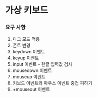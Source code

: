 # 가상 키보드

### 요구 사항

1. 다크 모드 적용
2. 폰트 변경
3. keydown 이벤트
4. keyup 이벤트
5. input 이벤트 - 한글 입력값 검사
6. mousedown 이벤트
7. mouseup 이벤트
8. 키보드 이벤트와 마우스 이벤트 중첩 피하기
9. +mouseout 이벤트
